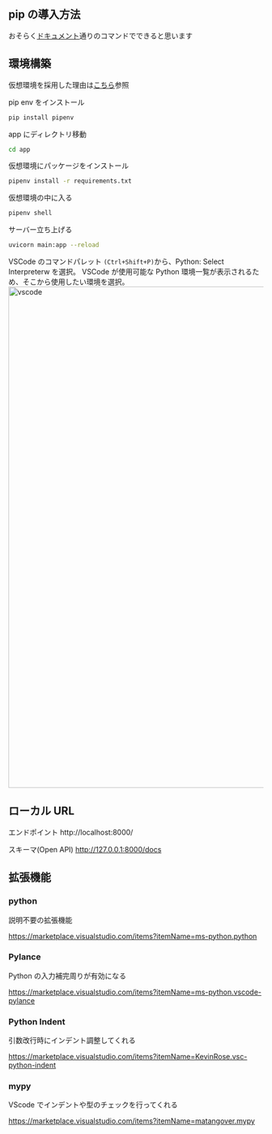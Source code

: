 ## pip の導入方法

おそらく[ドキュメント](https://pip.pypa.io/en/stable/installation/)通りのコマンドでできると思います

## 環境構築

仮想環境を採用した理由は[こちら](https://zenn.dev/nekoallergy/articles/py-env-pipenv01#%E7%92%B0%E5%A2%83%E3%82%92%E5%88%86%E3%81%91%E3%82%8B%E3%81%A8%E4%BD%95%E3%81%8C%E5%AC%89%E3%81%97%E3%81%84%E3%81%AE%EF%BC%9F)参照

pip env をインストール

```bash
pip install pipenv
```

app にディレクトリ移動

```bash
cd app
```

仮想環境にパッケージをインストール

```bash
pipenv install -r requirements.txt
```

仮想環境の中に入る

```bash
pipenv shell
```

サーバー立ち上げる

```bash
uvicorn main:app --reload
```

VSCode のコマンドパレット `(Ctrl+Shift+P)`から、Python: Select Interpreterw を選択。
VSCode が使用可能な Python 環境一覧が表示されるため、そこから使用したい環境を選択。
<img width="988" alt="vscode" src="https://github.com/mikaijun/fast-api-onboarding/assets/74134232/4f13a283-8ea5-4758-b3e9-70061201a4cc">

## ローカル URL

エンドポイント
http://localhost:8000/

スキーマ(Open API)
http://127.0.0.1:8000/docs

## 拡張機能

### python

説明不要の拡張機能

https://marketplace.visualstudio.com/items?itemName=ms-python.python

### Pylance

Python の入力補完周りが有効になる

https://marketplace.visualstudio.com/items?itemName=ms-python.vscode-pylance

### Python Indent

引数改行時にインデント調整してくれる

https://marketplace.visualstudio.com/items?itemName=KevinRose.vsc-python-indent

### mypy

VScode でインデントや型のチェックを行ってくれる

https://marketplace.visualstudio.com/items?itemName=matangover.mypy
